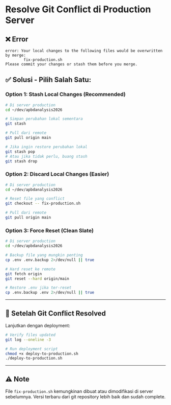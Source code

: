 # Resolve Git Conflict di Production Server

## ❌ Error
```
error: Your local changes to the following files would be overwritten by merge:
        fix-production.sh
Please commit your changes or stash them before you merge.
```

## ✅ Solusi - Pilih Salah Satu:

### Option 1: Stash Local Changes (Recommended)
```bash
# Di server production
cd ~/dev/apbdanalysis2026

# Simpan perubahan lokal sementara
git stash

# Pull dari remote
git pull origin main

# Jika ingin restore perubahan lokal
git stash pop
# Atau jika tidak perlu, buang stash
git stash drop
```

### Option 2: Discard Local Changes (Easier)
```bash
# Di server production
cd ~/dev/apbdanalysis2026

# Reset file yang conflict
git checkout -- fix-production.sh

# Pull dari remote
git pull origin main
```

### Option 3: Force Reset (Clean Slate)
```bash
# Di server production
cd ~/dev/apbdanalysis2026

# Backup file yang mungkin penting
cp .env .env.backup 2>/dev/null || true

# Hard reset ke remote
git fetch origin
git reset --hard origin/main

# Restore .env jika ter-reset
cp .env.backup .env 2>/dev/null || true
```

---

## 🚀 Setelah Git Conflict Resolved

Lanjutkan dengan deployment:

```bash
# Verify files updated
git log --oneline -3

# Run deployment script
chmod +x deploy-to-production.sh
./deploy-to-production.sh
```

---

## ⚠️ Note
File `fix-production.sh` kemungkinan dibuat atau dimodifikasi di server sebelumnya. Versi terbaru dari git repository lebih baik dan sudah complete.

